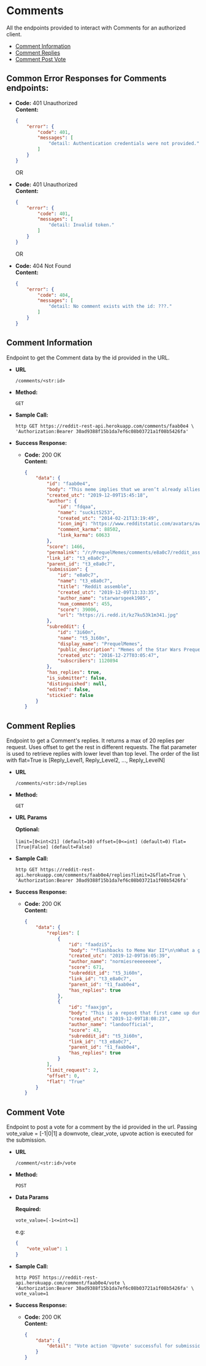 # Comments

All the endpoints provided to interact with Comments for an authorized client.

* [Comment Information](#comment-information)
* [Comment Replies](#comment-replies)
* [Comment Post Vote](#comment-vote)

## Common Error Responses for Comments endpoints:

* **Code:** 401 Unauthorized <br/>
    **Content:** <br/>

    ```json
    {
        "error": {
            "code": 401,
            "messages": [
                "detail: Authentication credentials were not provided."
            ]
        }
    }
    ```

    OR

* **Code:** 401 Unauthorized <br/>
    **Content:** <br/>

    ```json
    {
        "error": {
            "code": 401,
            "messages": [
                "detail: Invalid token."
            ]
        }
    }
    ```

    OR

* **Code:** 404 Not Found <br/>
    **Content:** <br/>

    ```json
    {
        "error": {
            "code": 404,
            "messages": [
                "detail: No comment exists with the id: ???."
            ]
        }
    }
    ```

## Comment Information

Endpoint to get the Comment data by the id provided in the URL.

* **URL**

    `/comments/<str:id>`

* **Method:**

    `GET`

* **Sample Call:**

    ```shell
    http GET https://reddit-rest-api.herokuapp.com/comments/faab0e4 \
    'Authorization:Bearer 30ad9388f15b1da7ef6c08b03721a1f08b5426fa'
    ```

* **Success Response:**

  * **Code:** 200 OK <br/>
    **Content:** <br/>

    ```json
    {
        "data": {
            "id": "faab0e4",
            "body": "This meme implies that we aren’t already allies with r/lotrmemes. If it weren’t for them we would’ve lost the great meme wars.",
            "created_utc": "2019-12-09T15:45:18",
            "author": {
                "id": "fdqaa",
                "name": "suckit5253",
                "created_utc": "2014-02-21T13:19:49",
                "icon_img": "https://www.redditstatic.com/avatars/avatar_default_15_DDBD37.png",
                "comment_karma": 88502,
                "link_karma": 60633
            },
            "score": 1466,
            "permalink": "/r/PrequelMemes/comments/e8a0c7/reddit_assemble/faab0e4/",
            "link_id": "t3_e8a0c7",
            "parent_id": "t3_e8a0c7",
            "submission": {
                "id": "e8a0c7",
                "name": "t3_e8a0c7",
                "title": "Reddit assemble",
                "created_utc": "2019-12-09T13:33:35",
                "author_name": "starwarsgeek1985",
                "num_comments": 455,
                "score": 39006,
                "url": "https://i.redd.it/kz7ku53k1m341.jpg"
            },
            "subreddit": {
                "id": "3i60n",
                "name": "t5_3i60n",
                "display_name": "PrequelMemes",
                "public_description": "Memes of the Star Wars Prequels",
                "created_utc": "2016-12-27T03:05:47",
                "subscribers": 1120894
            },
            "has_replies": true,
            "is_submitter": false,
            "distinguished": null,
            "edited": false,
            "stickied": false
        }
    }
    ```

## Comment Replies

Endpoint to get a Comment's replies. It returns a max of 20 replies per request. Uses offset to get the rest in different requests. The flat parameter is used to retrieve replies with lower level than top level. The order of the list with flat=True is [Reply_Level1, Reply_Level2, ..., Reply_LevelN]

* **URL**

    `/comments/<str:id>/replies`

* **Method:**

    `GET`

* **URL Params**

    **Optional:**

    `limit=[0<int<21] (default=10)`
    `offset=[0<=int] (default=0)`
    `flat=[True|False] (default=False)`

* **Sample Call:**

    ```shell
    http GET https://reddit-rest-api.herokuapp.com/comments/faab0e4/replies?limit=2&flat=True \
    'Authorization:Bearer 30ad9388f15b1da7ef6c08b03721a1f08b5426fa'
    ```

* **Success Response:**

  * **Code:** 200 OK <br/>
    **Content:** <br/>

    ```json
    {
        "data": {
            "replies": [
                {
                    "id": "faadzi5",
                    "body": "*flashbacks to Meme War II*\n\nWhat a glorious and bloody battle that was, brother.",
                    "created_utc": "2019-12-09T16:05:39",
                    "author_name": "normiesreeeeeeee",
                    "score": 671,
                    "subreddit_id": "t5_3i60n",
                    "link_id": "t3_e8a0c7",
                    "parent_id": "t1_faab0e4",
                    "has_replies": true
                },
                {
                    "id": "faaxjgn",
                    "body": "This is a repost that first came up during the whole “r/prequelmemes is dying” thing earlier this year that ended up pushing the sub over a million subscribers. r/lotrmemes was a big reason for the jump in subscribers",
                    "created_utc": "2019-12-09T18:08:23",
                    "author_name": "landoofficial",
                    "score": 43,
                    "subreddit_id": "t5_3i60n",
                    "link_id": "t3_e8a0c7",
                    "parent_id": "t1_faab0e4",
                    "has_replies": true
                }
            ],
            "limit_request": 2,
            "offset": 0,
            "flat": "True"
        }
    }
    ```

## Comment Vote

Endpoint to post a vote for a comment by the id provided in the url. Passing vote_value = [-1|0|1] a downvote, clear_vote, upvote action is executed for the submission.

* **URL**

    `/comment/<str:id>/vote`

* **Method:**

    `POST`

* **Data Params**

    **Required:**

    `vote_value=[-1<=int<=1]`

    e.g:

    ```json
    {
        "vote_value": 1
    }
    ```

* **Sample Call:**

    ```shell
    http POST https://reddit-rest-api.herokuapp.com/comment/faab0e4/vote \
    'Authorization:Bearer 30ad9388f15b1da7ef6c08b03721a1f08b5426fa' \
    vote_value=1
    ```

* **Success Response:**

  * **Code:** 200 OK <br/>
    **Content:** <br/>

    ```json
    {
        "data": {
            "detail": "Vote action 'Upvote' successful for submission with id: e8a0c7!"
        }
    }
    ```
